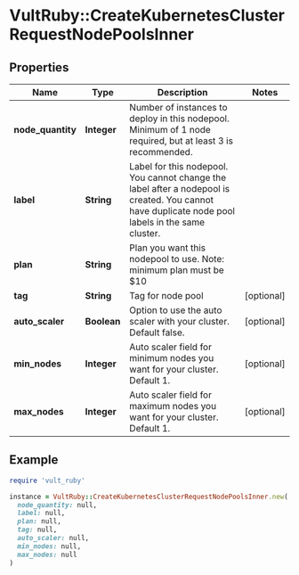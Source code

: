 # VultRuby::CreateKubernetesClusterRequestNodePoolsInner

## Properties

| Name | Type | Description | Notes |
| ---- | ---- | ----------- | ----- |
| **node_quantity** | **Integer** | Number of instances to deploy in this nodepool. Minimum of 1 node required, but at least 3 is recommended. |  |
| **label** | **String** | Label for this nodepool. You cannot change the label after a nodepool is created. You cannot have duplicate node pool labels in the same cluster. |  |
| **plan** | **String** | Plan you want this nodepool to use. Note: minimum plan must be $10 |  |
| **tag** | **String** | Tag for node pool | [optional] |
| **auto_scaler** | **Boolean** | Option to use the auto scaler with your cluster. Default false. | [optional] |
| **min_nodes** | **Integer** | Auto scaler field for minimum nodes you want for your cluster. Default 1. | [optional] |
| **max_nodes** | **Integer** | Auto scaler field for maximum nodes you want for your cluster. Default 1. | [optional] |

## Example

```ruby
require 'vult_ruby'

instance = VultRuby::CreateKubernetesClusterRequestNodePoolsInner.new(
  node_quantity: null,
  label: null,
  plan: null,
  tag: null,
  auto_scaler: null,
  min_nodes: null,
  max_nodes: null
)
```

